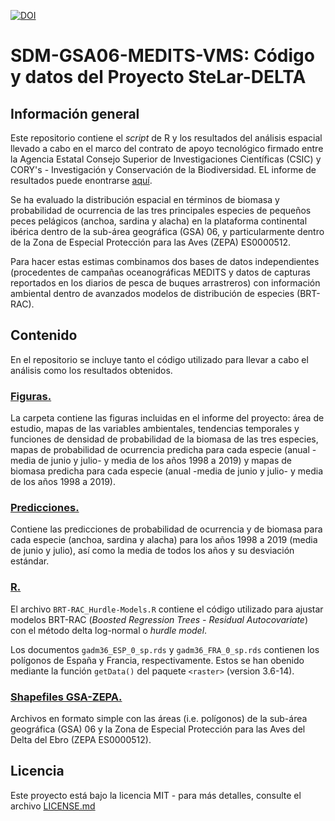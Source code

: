 [![DOI](https://zenodo.org/badge/593249638.svg)](https://zenodo.org/badge/latestdoi/593249638)

# SDM-GSA06-MEDITS-VMS: Código y datos del Proyecto SteLar-DELTA

## Información general 
Este repositorio contiene el *script* de R y los resultados del análisis espacial llevado a cabo en el marco del contrato de apoyo tecnológico firmado entre la Agencia Estatal Consejo Superior de Investigaciones Científicas (CSIC) y CORY's - Investigación y Conservación de la Biodiversidad. EL informe de resultados puede enontrarse [aquí](https://digital.csic.es/handle/10261/295428).

Se ha evaluado la distribución espacial en términos de biomasa y probabilidad de ocurrencia de las tres principales especies de pequeños peces pelágicos (anchoa, sardina y alacha) en la plataforma continental ibérica dentro de la sub-área geográfica (GSA) 06, y particularmente dentro de la Zona de Especial Protección para las Aves (ZEPA) ES0000512.

Para hacer estas estimas combinamos dos bases de datos independientes (procedentes de campañas oceanográficas MEDITS y datos de capturas reportados en los diarios de pesca de buques arrastreros) con información ambiental dentro de avanzados modelos de distribución de especies (BRT-RAC).

## Contenido

En el repositorio se incluye tanto el código utilizado para llevar a cabo el análisis como los resultados obtenidos.

### [**Figuras.**](Figuras)

La carpeta contiene las figuras incluidas en el informe del proyecto: área de estudio, mapas de las variables ambientales, tendencias temporales y funciones de densidad de probabilidad de la biomasa de las tres especies, mapas de probabilidad de ocurrencia predicha para cada especie (anual -media de junio y julio- y media de los años 1998 a 2019) y mapas de biomasa predicha para cada especie (anual -media de junio y julio- y media de los años 1998 a 2019).

### [**Predicciones.**](Predicciones)

Contiene las predicciones de probabilidad de ocurrencia y de biomasa para cada especie (anchoa, sardina y alacha) para los años 1998 a 2019 (media de junio y julio), así como la media de todos los años y su desviación estándar.

### [**R.**](R)

El archivo `BRT-RAC_Hurdle-Models.R` contiene el código utilizado para ajustar modelos BRT-RAC (*Boosted Regression Trees - Residual Autocovariate*) con el método delta log-normal o *hurdle model*.

Los documentos `gadm36_ESP_0_sp.rds` y `gadm36_FRA_0_sp.rds` contienen los polígonos de España y Francia, respectivamente. Estos se han obenido mediante la función `getData()` del paquete <code>&lt;raster&gt;</code> (version 3.6-14).

### [**Shapefiles GSA-ZEPA.**](Shapefiles%20GSA-ZEPA)

Archivos en formato simple con las áreas (i.e. polígonos) de la sub-área geográfica (GSA) 06 y la Zona de Especial Protección para las Aves del Delta del Ebro (ZEPA ES0000512).


## Licencia

Este proyecto está bajo la licencia MIT - para más detalles, consulte el archivo [LICENSE.md](LICENSE.md)

